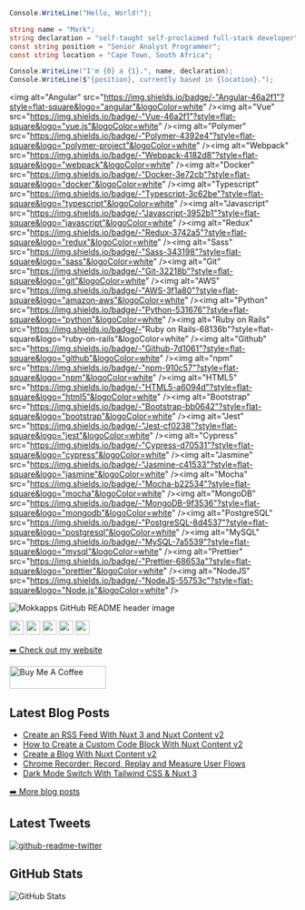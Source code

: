 ``` csharp
Console.WriteLine("Hello, World!");

string name = "Mark";
string declaration = "self-taught self-proclaimed full-stack developer";
const string position = "Senior Analyst Programmer";
const string location = "Cape Town, South Africa";

Console.WriteLine("I'm {0} a {1}.", name, declaration);
Console.WriteLine($"{position}, currently based in {location}.");
```

<p>&lt;img alt=&quot;Angular&quot; src=&quot;<a href="https://img.shields.io/badge/-%22Angular-46a2f1%22?style=flat-square&amp;logo=%22angular%22&amp;logoColor=white">https://img.shields.io/badge/-&quot;Angular-46a2f1&quot;?style=flat-square&amp;logo=&quot;angular&quot;&amp;logoColor=white</a>&quot; /&gt;&lt;img alt=&quot;Vue&quot; src=&quot;<a href="https://img.shields.io/badge/-%22Vue-46a2f1%22?style=flat-square&amp;logo=%22vue.js%22&amp;logoColor=white">https://img.shields.io/badge/-&quot;Vue-46a2f1&quot;?style=flat-square&amp;logo=&quot;vue.js&quot;&amp;logoColor=white</a>&quot; /&gt;&lt;img alt=&quot;Polymer&quot; src=&quot;<a href="https://img.shields.io/badge/-%22Polymer-4392e4%22?style=flat-square&amp;logo=%22polymer-project%22&amp;logoColor=white">https://img.shields.io/badge/-&quot;Polymer-4392e4&quot;?style=flat-square&amp;logo=&quot;polymer-project&quot;&amp;logoColor=white</a>&quot; /&gt;&lt;img alt=&quot;Webpack&quot; src=&quot;<a href="https://img.shields.io/badge/-%22Webpack-4182d8%22?style=flat-square&amp;logo=%22webpack%22&amp;logoColor=white">https://img.shields.io/badge/-&quot;Webpack-4182d8&quot;?style=flat-square&amp;logo=&quot;webpack&quot;&amp;logoColor=white</a>&quot; /&gt;&lt;img alt=&quot;Docker&quot; src=&quot;<a href="https://img.shields.io/badge/-%22Docker-3e72cb%22?style=flat-square&amp;logo=%22docker%22&amp;logoColor=white">https://img.shields.io/badge/-&quot;Docker-3e72cb&quot;?style=flat-square&amp;logo=&quot;docker&quot;&amp;logoColor=white</a>&quot; /&gt;&lt;img alt=&quot;Typescript&quot; src=&quot;<a href="https://img.shields.io/badge/-%22Typescript-3c62be%22?style=flat-square&amp;logo=%22typescript%22&amp;logoColor=white">https://img.shields.io/badge/-&quot;Typescript-3c62be&quot;?style=flat-square&amp;logo=&quot;typescript&quot;&amp;logoColor=white</a>&quot; /&gt;&lt;img alt=&quot;Javascript&quot; src=&quot;<a href="https://img.shields.io/badge/-%22Javascript-3952b1%22?style=flat-square&amp;logo=%22javascript%22&amp;logoColor=white">https://img.shields.io/badge/-&quot;Javascript-3952b1&quot;?style=flat-square&amp;logo=&quot;javascript&quot;&amp;logoColor=white</a>&quot; /&gt;&lt;img alt=&quot;Redux&quot; src=&quot;<a href="https://img.shields.io/badge/-%22Redux-3742a5%22?style=flat-square&amp;logo=%22redux%22&amp;logoColor=white">https://img.shields.io/badge/-&quot;Redux-3742a5&quot;?style=flat-square&amp;logo=&quot;redux&quot;&amp;logoColor=white</a>&quot; /&gt;&lt;img alt=&quot;Sass&quot; src=&quot;<a href="https://img.shields.io/badge/-%22Sass-343198%22?style=flat-square&amp;logo=%22sass%22&amp;logoColor=white">https://img.shields.io/badge/-&quot;Sass-343198&quot;?style=flat-square&amp;logo=&quot;sass&quot;&amp;logoColor=white</a>&quot; /&gt;&lt;img alt=&quot;Git&quot; src=&quot;<a href="https://img.shields.io/badge/-%22Git-32218b%22?style=flat-square&amp;logo=%22git%22&amp;logoColor=white">https://img.shields.io/badge/-&quot;Git-32218b&quot;?style=flat-square&amp;logo=&quot;git&quot;&amp;logoColor=white</a>&quot; /&gt;&lt;img alt=&quot;AWS&quot; src=&quot;<a href="https://img.shields.io/badge/-%22AWS-3f1a80%22?style=flat-square&amp;logo=%22amazon-aws%22&amp;logoColor=white">https://img.shields.io/badge/-&quot;AWS-3f1a80&quot;?style=flat-square&amp;logo=&quot;amazon-aws&quot;&amp;logoColor=white</a>&quot; /&gt;&lt;img alt=&quot;Python&quot; src=&quot;<a href="https://img.shields.io/badge/-%22Python-531676%22?style=flat-square&amp;logo=%22python%22&amp;logoColor=white">https://img.shields.io/badge/-&quot;Python-531676&quot;?style=flat-square&amp;logo=&quot;python&quot;&amp;logoColor=white</a>&quot; /&gt;&lt;img alt=&quot;Ruby on Rails&quot; src=&quot;<a href="https://img.shields.io/badge/-">https://img.shields.io/badge/-</a>&quot;Ruby on Rails-68136b&quot;?style=flat-square&amp;logo=&quot;ruby-on-rails&quot;&amp;logoColor=white&quot; /&gt;&lt;img alt=&quot;Github&quot; src=&quot;<a href="https://img.shields.io/badge/-%22Github-7d1061%22?style=flat-square&amp;logo=%22github%22&amp;logoColor=white">https://img.shields.io/badge/-&quot;Github-7d1061&quot;?style=flat-square&amp;logo=&quot;github&quot;&amp;logoColor=white</a>&quot; /&gt;&lt;img alt=&quot;npm&quot; src=&quot;<a href="https://img.shields.io/badge/-%22npm-910c57%22?style=flat-square&amp;logo=%22npm%22&amp;logoColor=white">https://img.shields.io/badge/-&quot;npm-910c57&quot;?style=flat-square&amp;logo=&quot;npm&quot;&amp;logoColor=white</a>&quot; /&gt;&lt;img alt=&quot;HTML5&quot; src=&quot;<a href="https://img.shields.io/badge/-%22HTML5-a6094d%22?style=flat-square&amp;logo=%22html5%22&amp;logoColor=white">https://img.shields.io/badge/-&quot;HTML5-a6094d&quot;?style=flat-square&amp;logo=&quot;html5&quot;&amp;logoColor=white</a>&quot; /&gt;&lt;img alt=&quot;Bootstrap&quot; src=&quot;<a href="https://img.shields.io/badge/-%22Bootstrap-bb0642%22?style=flat-square&amp;logo=%22bootstrap%22&amp;logoColor=white">https://img.shields.io/badge/-&quot;Bootstrap-bb0642&quot;?style=flat-square&amp;logo=&quot;bootstrap&quot;&amp;logoColor=white</a>&quot; /&gt;&lt;img alt=&quot;Jest&quot; src=&quot;<a href="https://img.shields.io/badge/-%22Jest-cf0238%22?style=flat-square&amp;logo=%22jest%22&amp;logoColor=white">https://img.shields.io/badge/-&quot;Jest-cf0238&quot;?style=flat-square&amp;logo=&quot;jest&quot;&amp;logoColor=white</a>&quot; /&gt;&lt;img alt=&quot;Cypress&quot; src=&quot;<a href="https://img.shields.io/badge/-%22Cypress-d70531%22?style=flat-square&amp;logo=%22cypress%22&amp;logoColor=white">https://img.shields.io/badge/-&quot;Cypress-d70531&quot;?style=flat-square&amp;logo=&quot;cypress&quot;&amp;logoColor=white</a>&quot; /&gt;&lt;img alt=&quot;Jasmine&quot; src=&quot;<a href="https://img.shields.io/badge/-%22Jasmine-c41533%22?style=flat-square&amp;logo=%22jasmine%22&amp;logoColor=white">https://img.shields.io/badge/-&quot;Jasmine-c41533&quot;?style=flat-square&amp;logo=&quot;jasmine&quot;&amp;logoColor=white</a>&quot; /&gt;&lt;img alt=&quot;Mocha&quot; src=&quot;<a href="https://img.shields.io/badge/-%22Mocha-b22534%22?style=flat-square&amp;logo=%22mocha%22&amp;logoColor=white">https://img.shields.io/badge/-&quot;Mocha-b22534&quot;?style=flat-square&amp;logo=&quot;mocha&quot;&amp;logoColor=white</a>&quot; /&gt;&lt;img alt=&quot;MongoDB&quot; src=&quot;<a href="https://img.shields.io/badge/-%22MongoDB-9f3536%22?style=flat-square&amp;logo=%22mongodb%22&amp;logoColor=white">https://img.shields.io/badge/-&quot;MongoDB-9f3536&quot;?style=flat-square&amp;logo=&quot;mongodb&quot;&amp;logoColor=white</a>&quot; /&gt;&lt;img alt=&quot;PostgreSQL&quot; src=&quot;<a href="https://img.shields.io/badge/-%22PostgreSQL-8d4537%22?style=flat-square&amp;logo=%22postgresql%22&amp;logoColor=white">https://img.shields.io/badge/-&quot;PostgreSQL-8d4537&quot;?style=flat-square&amp;logo=&quot;postgresql&quot;&amp;logoColor=white</a>&quot; /&gt;&lt;img alt=&quot;MySQL&quot; src=&quot;<a href="https://img.shields.io/badge/-%22MySQL-7a5539%22?style=flat-square&amp;logo=%22mysql%22&amp;logoColor=white">https://img.shields.io/badge/-&quot;MySQL-7a5539&quot;?style=flat-square&amp;logo=&quot;mysql&quot;&amp;logoColor=white</a>&quot; /&gt;&lt;img alt=&quot;Prettier&quot; src=&quot;<a href="https://img.shields.io/badge/-%22Prettier-68653a%22?style=flat-square&amp;logo=%22prettier%22&amp;logoColor=white">https://img.shields.io/badge/-&quot;Prettier-68653a&quot;?style=flat-square&amp;logo=&quot;prettier&quot;&amp;logoColor=white</a>&quot; /&gt;&lt;img alt=&quot;NodeJS&quot; src=&quot;<a href="https://img.shields.io/badge/-%22NodeJS-55753c%22?style=flat-square&amp;logo=%22Node.js%22&amp;logoColor=white">https://img.shields.io/badge/-&quot;NodeJS-55753c&quot;?style=flat-square&amp;logo=&quot;Node.js&quot;&amp;logoColor=white</a>&quot; /&gt;</p>
<img src="https://i.imgur.com/RK1kR8g.png" alt="Mokkapps GitHub README header image">
<p><a href="https://www.twitter.com/mokkapps"><img src="https://img.shields.io/badge/twitter-%231DA1F2.svg?&style=for-the-badge&logo=twitter&logoColor=white" height=25></a> <a href="https://www.linkedin.com/in/mokkapps"><img src="https://img.shields.io/badge/linkedin-%230077B5.svg?&style=for-the-badge&logo=linkedin&logoColor=white" height=25></a> <a href="https://www.instagram.com/mokkapps/"><img src="https://img.shields.io/badge/instagram-%23E4405F.svg?&style=for-the-badge&logo=instagram&logoColor=white" height=25></a> <a href="https://medium.com/@MokkappsDev"><img src="https://img.shields.io/badge/medium-%2312100E.svg?&style=for-the-badge&logo=medium&logoColor=white" height=25></a> <a href="https://dev.to/mokkapps"><img src="https://img.shields.io/badge/DEV.TO-%230A0A0A.svg?&style=for-the-badge&logo=dev-dot-to&logoColor=white" height=25></a></p>
<p><a href="https://www.mokkapps.de">➡️ Check out my website</a></p>
  <a href="https://www.buymeacoffee.com/mokkapps" target="_blank" rel="noreferrer nofollow">
      <img src="https://cdn.buymeacoffee.com/buttons/default-red.png" alt="Buy Me A Coffee" height="40" width="170" >
    </a>
<h2>Latest Blog Posts</h2>
  <ul>
    <li><a href=https://mokkapps.de/blog/create-an-rss-feed-with-nuxt-3-and-nuxt-content-v2>Create an RSS Feed With Nuxt 3 and Nuxt Content v2</a></li><li><a href=https://mokkapps.de/blog/how-to-create-a-custom-code-block-with-nuxt-content-v2>How to Create a Custom Code Block With Nuxt Content v2</a></li><li><a href=https://mokkapps.de/blog/create-a-blog-with-nuxt-content-v2>Create a Blog With Nuxt Content v2</a></li><li><a href=https://mokkapps.de/blog/chrome-recorder-record-replay-and-measure-user-flows>Chrome Recorder: Record, Replay and Measure User Flows</a></li><li><a href=https://mokkapps.de/blog/dark-mode-switch-with-tailwind-css-and-nuxt-3>Dark Mode Switch With Tailwind CSS & Nuxt 3</a></li>
  </ul>
<p><a href="https://www.mokkapps.de/blog">➡️ More blog posts</a></p>
<h2>Latest Tweets</h2>
<p><a href="https://twitter.com/saltyseaslug"><img src="https://github-readme-twitter.gazf.vercel.app/api?id=saltyseaslug&amp;layout=wide" alt="github-readme-twitter"></a></p>
<h2>GitHub Stats</h2>
<p><img src="https://github-readme-stats.vercel.app/api?username=saltyseaslug&amp;show_icons=true" alt="GitHub Stats"></p>
